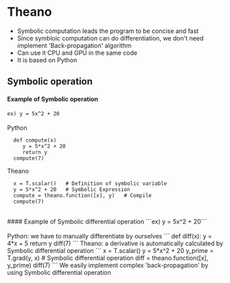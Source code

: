 # Theano

* Symbolic computation leads the program to be concise and fast
* Since symbloic computation can do differentiation, we don't need implement 'Back-propagation' algorithm
* Can use it CPU and GPU in the same code
* It is based on Python

## Symbolic operation
#### Example of Symbolic operation
```ex) y = 5x^2 + 20```
<br>
<br>
Python
```
  def compute(x)
     y = 5*x^2 + 20
     return y
  compute(7)
```
Theano
```
  x = T.scalar()   # Definition of symbolic variable
  y = 5*x^2 + 20   # Symbolic Expression
  compute = theano.function([x], y)   # Compile
  compute(7)
```
<br>
#### Example of Symbolic differential operation
```ex) y = 5x^2 + 20```
<br>
<br>
Python: we have to manually differentiate by ourselves
```
def diff(x):
   y = 4*x + 5
   return y
diff(7)
```
Theano: a derivative is automatically calculated by Symbolic differential operation
```
x = T.scalar()
y = 5*x^2 + 20
y_prime = T.grad(y, x) # Symbolic differential operation
diff = theano.function([x], y_prime)
diff(7)
```
We easily implement complex 'back-propagation' by using Symbolic differential operation




